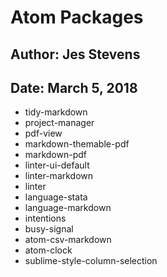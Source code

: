 # Atom Packages
## Author: Jes Stevens 
## Date: March 5, 2018 

- tidy-markdown 
- project-manager
- pdf-view
- markdown-themable-pdf
- markdown-pdf
- linter-ui-default
- linter-markdown
- linter
- language-stata
- language-markdown
- intentions
- busy-signal
- atom-csv-markdown
- atom-clock
- sublime-style-column-selection
